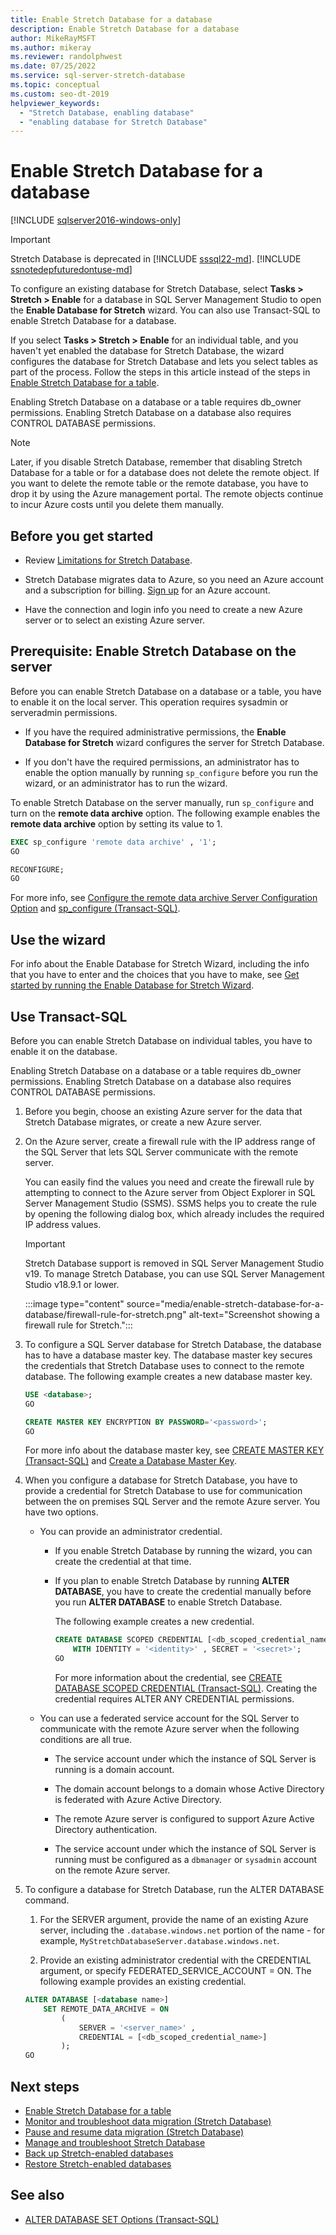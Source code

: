 ```yaml
---
title: Enable Stretch Database for a database
description: Enable Stretch Database for a database
author: MikeRayMSFT
ms.author: mikeray
ms.reviewer: randolphwest
ms.date: 07/25/2022
ms.service: sql-server-stretch-database
ms.topic: conceptual
ms.custom: seo-dt-2019
helpviewer_keywords:
  - "Stretch Database, enabling database"
  - "enabling database for Stretch Database"
---
```

# Enable Stretch Database for a database

[!INCLUDE [sqlserver2016-windows-only](../../includes/applies-to-version/sqlserver2016-windows-only.md)]

> [!IMPORTANT]  
> Stretch Database is deprecated in [!INCLUDE [sssql22-md](../../includes/sssql22-md.md)]. [!INCLUDE [ssnotedepfuturedontuse-md](../../includes/ssnotedepfuturedontuse-md.md)]

To configure an existing database for Stretch Database, select **Tasks > Stretch > Enable** for a database in SQL Server Management Studio to open the **Enable Database for Stretch** wizard. You can also use Transact-SQL to enable Stretch Database for a database.

If you select **Tasks > Stretch > Enable** for an individual table, and you haven't yet enabled the database for Stretch Database, the wizard configures the database for Stretch Database and lets you select tables as part of the process. Follow the steps in this article instead of the steps in [Enable Stretch Database for a table](enable-stretch-database-for-a-table.md).

Enabling Stretch Database on a database or a table requires db_owner permissions. Enabling Stretch Database on a database also requires CONTROL DATABASE permissions.

> [!NOTE]
> Later, if you disable Stretch Database, remember that disabling Stretch Database for a table or for a database does not delete the remote object. If you want to delete the remote table or the remote database, you have to drop it by using the Azure management portal. The remote objects continue to incur Azure costs until you delete them manually.

## Before you get started

- Review [Limitations for Stretch Database](limitations-for-stretch-database.md).

- Stretch Database migrates data to Azure, so you need an Azure account and a subscription for billing. [Sign up](https://azure.microsoft.com/pricing/free-trial/) for an Azure account.

- Have the connection and login info you need to create a new Azure server or to select an existing Azure server.

## <a id="EnableTSQLServer"></a> Prerequisite: Enable Stretch Database on the server

Before you can enable Stretch Database on a database or a table, you have to enable it on the local server. This operation requires sysadmin or serveradmin permissions.

- If you have the required administrative permissions, the **Enable Database for Stretch** wizard configures the server for Stretch Database.

- If you don't have the required permissions,  an administrator has to enable the option manually by running `sp_configure` before you run the wizard, or an administrator has to run the wizard.

To enable Stretch Database on the server manually, run `sp_configure` and turn on the **remote data archive** option. The following example enables the **remote data archive** option by setting its value to 1.

```sql
EXEC sp_configure 'remote data archive' , '1';
GO

RECONFIGURE;
GO
```

For more info, see [Configure the remote data archive Server Configuration Option](../../database-engine/configure-windows/configure-the-remote-data-archive-server-configuration-option.md) and [sp_configure &#40;Transact-SQL&#41;](../../relational-databases/system-stored-procedures/sp-configure-transact-sql.md).

## Use the wizard

For info about the Enable Database for Stretch Wizard, including the info that you have to enter and the choices that you have to make, see [Get started by running the Enable Database for Stretch Wizard](get-started-by-running-the-enable-database-for-stretch-wizard.md).

## Use Transact-SQL

Before you can enable Stretch Database on individual tables, you have to enable it on the database.

Enabling Stretch Database on a database or a table requires db_owner permissions. Enabling Stretch Database on a database also requires CONTROL DATABASE permissions.

1. Before you begin, choose an existing Azure server for the data that Stretch Database migrates, or create a new Azure server.

1. On the Azure server, create a firewall rule with the IP address range of the SQL Server that lets SQL Server communicate with the remote server.

   You can easily find the values you need and create the firewall rule by attempting to connect to the Azure server from Object Explorer in SQL Server Management Studio (SSMS). SSMS helps you to create the rule by opening the following dialog box, which already includes the required IP address values.

   > [!IMPORTANT]  
   > Stretch Database support is removed in SQL Server Management Studio v19. To manage Stretch Database, you can use SQL Server Management Studio v18.9.1 or lower.

   :::image type="content" source="media/enable-stretch-database-for-a-database/firewall-rule-for-stretch.png" alt-text="Screenshot showing a firewall rule for Stretch.":::

1. To configure a SQL Server database for Stretch Database, the database has to have a database master key. The database master key secures the credentials that Stretch Database uses to connect to the remote database. The following example creates a new database master key.

   ```sql
   USE <database>;
   GO

   CREATE MASTER KEY ENCRYPTION BY PASSWORD='<password>';
   GO
   ```

   For more info about the database master key, see [CREATE MASTER KEY &#40;Transact-SQL&#41;](../../t-sql/statements/create-master-key-transact-sql.md) and [Create a Database Master Key](../../relational-databases/security/encryption/create-a-database-master-key.md).

1. When you configure a database for Stretch Database, you have to provide a credential for Stretch Database to use for communication between the on premises SQL Server and the remote Azure server. You have two options.

   - You can provide an administrator credential.

     - If you enable Stretch Database by running the wizard, you can create the credential at that time.

     - If you plan to enable Stretch Database by running **ALTER DATABASE**, you have to create the credential manually before you run **ALTER DATABASE** to enable Stretch Database.

       The following example creates a new credential.

       ```sql
       CREATE DATABASE SCOPED CREDENTIAL [<db_scoped_credential_name>]
           WITH IDENTITY = '<identity>' , SECRET = '<secret>';
       GO
       ```

       For more information about the credential, see [CREATE DATABASE SCOPED CREDENTIAL &#40;Transact-SQL&#41;](../../t-sql/statements/create-database-scoped-credential-transact-sql.md). Creating the credential requires ALTER ANY CREDENTIAL permissions.

   - You can use a federated service account for the SQL Server to communicate with the remote Azure server when the following conditions are all true.

     - The service account under which the instance of SQL Server is running is a domain account.

     - The domain account belongs to a domain whose Active Directory is federated with Azure Active Directory.

     - The remote Azure server is configured to support Azure Active Directory authentication.

     - The service account under which the instance of SQL Server is running must be configured as a `dbmanager` or `sysadmin` account on the remote Azure server.

1. To configure a database for Stretch Database, run the ALTER DATABASE command.

   1. For the SERVER argument, provide the name of an existing Azure server, including the `.database.windows.net` portion of the name - for example, `MyStretchDatabaseServer.database.windows.net`.

   2. Provide an existing administrator credential with the CREDENTIAL argument, or specify FEDERATED_SERVICE_ACCOUNT = ON. The following example provides an existing credential.

   ```sql
   ALTER DATABASE [<database name>]
       SET REMOTE_DATA_ARCHIVE = ON
           (
               SERVER = '<server_name>' ,
               CREDENTIAL = [<db_scoped_credential_name>]
           );
   GO
   ```

## Next steps

- [Enable Stretch Database for a table](enable-stretch-database-for-a-table.md)
- [Monitor and troubleshoot data migration &#40;Stretch Database&#41;](monitor-and-troubleshoot-data-migration-stretch-database.md)
- [Pause and resume data migration &#40;Stretch Database&#41;](pause-and-resume-data-migration-stretch-database.md)
- [Manage and troubleshoot Stretch Database](manage-and-troubleshoot-stretch-database.md)
- [Back up Stretch-enabled databases](backup-stretch-enabled-databases-stretch-database.md)
- [Restore Stretch-enabled databases](restore-stretch-enabled-databases-stretch-database.md)

## See also

- [ALTER DATABASE SET Options &#40;Transact-SQL&#41;](../../t-sql/statements/alter-database-transact-sql-set-options.md)

